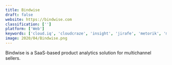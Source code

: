 ```yaml
---
title: Bindwise
draft: false 
website: https://bindwise.com
classification: ['']
platform: ['Web']
keywords: ['cloud.iq', 'cloudcraze', 'insight', 'jirafe', 'metorik', 'metrilo', 'monkeydata', 'profitero', 'putler', 'singlefeed', 'minubo']
image: 2020/04/Bindwise.png
---
```

Bindwise is a SaaS-based product analytics solution for multichannel sellers.